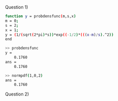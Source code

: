 Question 1)  
```bash
function y = probdensfunc(m,s,x) 
m = 0;
s = 2;
x = 1;
y = (1/(sqrt(2*pi)*s))*exp((-1/2)*(((x-m)/s).^2))
end
```
```bash
>> probdensfunc
y =
    0.1760
ans =
    0.1760
```
```bash
>> normpdf(1,0,2)
ans =
    0.1760
```
Question 2)  
